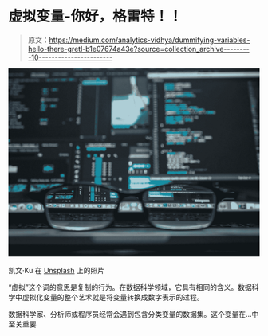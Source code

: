# 虚拟变量-你好，格雷特！！

> 原文：<https://medium.com/analytics-vidhya/dummifying-variables-hello-there-gretl-b1e07674a43e?source=collection_archive---------10----------------------->

![](img/c15f8b5c8e4f31c83a6ccdd262bf823b.png)

凯文·Ku 在 [Unsplash](https://unsplash.com?utm_source=medium&utm_medium=referral) 上的照片

“虚拟”这个词的意思是复制的行为。在数据科学领域，它具有相同的含义。数据科学中虚拟化变量的整个艺术就是将变量转换成数字表示的过程。

数据科学家、分析师或程序员经常会遇到包含分类变量的数据集。这个变量在…中至关重要